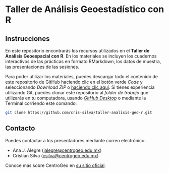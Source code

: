 # Taller de Análisis Geoestadístico con R

## Instrucciones

En este repositorio encontrarás los recursos utilizados en el **Taller de Análisis Geoespacial con R**. En los materiales se incluyen los cuadernos interactivos de las prácticas en formato RMarkdown, los datos de muestra, las presentaciones de las sesiones.

Para poder utilizar los materiales, puedes descargar todo el contenido de este repositorio de GitHub haciendo clic en el botón verde *Code* y seleccionando *Download ZIP* o [haciendo clic aquí](https://github.com/cris-silva/taller-analisis-geo-r/archive/refs/heads/main.zip). Si tienes experiencia utilizando Git, puedes clonar este repositorio al *folder de trabajo* que utilizarás en tu computadora, usando *[GitHub Desktop](https://desktop.github.com)* o mediante la Terminal corriendo este comando:

``` bash
git clone https://github.com/cris-silva/taller-analisis-geo-r.git
```

## Contacto

Puedes contactar a los presentadores mediante correo electrónico:

* Ana J. Alegre ([jalegre@centrogeo.edu.mx](mailto:jalegre@centrogeo.edu.mx))
* Cristian Silva ([csilva@centrogeo.edu.mx](mailto:csilva@centrogeo.edu.mx))

Conoce más sobre CentroGeo en [su sitio oficial](https://www.centrogeo.org.mx).